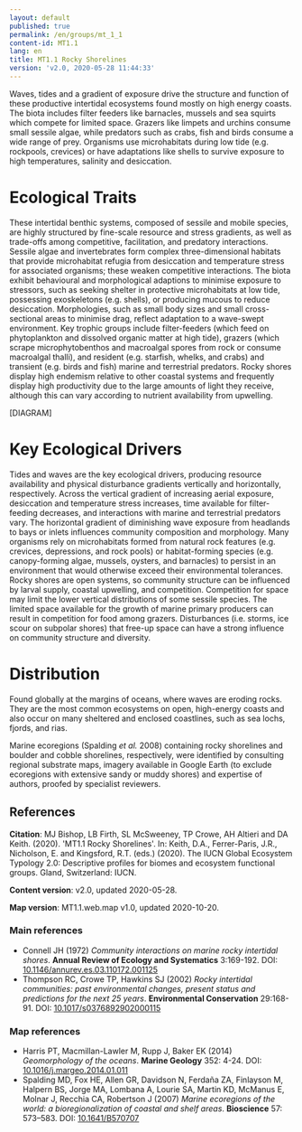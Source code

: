 ```yaml
---
layout: default
published: true
permalink: /en/groups/mt_1_1
content-id: MT1.1
lang: en
title: MT1.1 Rocky Shorelines
version: 'v2.0, 2020-05-28 11:44:33'
---
```


Waves, tides and a gradient of exposure drive the structure and function of these productive intertidal ecosystems found mostly on high energy coasts. The biota includes filter feeders like barnacles, mussels and sea squirts which compete for limited space. Grazers like limpets and urchins consume small sessile algae, while predators such as crabs, fish and birds consume a wide range of prey. Organisms use microhabitats during low tide (e.g. rockpools, crevices) or have adaptations like shells to survive exposure to high temperatures, salinity and desiccation.

# Ecological Traits
 
These intertidal benthic systems, composed of sessile and mobile species, are highly structured by fine-scale resource and stress gradients, as well as trade-offs among competitive, facilitation, and predatory interactions. Sessile algae and invertebrates form complex three-dimensional habitats that provide microhabitat refugia from desiccation and temperature stress for associated organisms; these weaken competitive interactions. The biota exhibit behavioural and morphological adaptions to minimise exposure to stressors, such as seeking shelter in protective microhabitats at low tide, possessing exoskeletons (e.g. shells), or producing mucous to reduce desiccation. Morphologies, such as small body sizes and small cross-sectional areas to minimise drag, reflect adaptation to a wave-swept environment. Key trophic groups include filter-feeders (which feed on phytoplankton and dissolved organic matter at high tide), grazers (which scrape microphytobenthos and macroalgal spores from rock or consume macroalgal thalli), and resident (e.g. starfish, whelks, and crabs) and transient (e.g. birds and fish) marine and terrestrial predators. Rocky shores display high endemism relative to other coastal systems and frequently display high productivity due to the large amounts of light they receive, although this can vary according to nutrient availability from upwelling.

[DIAGRAM]

# Key Ecological Drivers
 
Tides and waves are the key ecological drivers, producing resource availability and physical disturbance gradients vertically and horizontally, respectively. Across the vertical gradient of increasing aerial exposure, desiccation and temperature stress increases, time available for filter-feeding decreases, and interactions with marine and terrestrial predators vary. The horizontal gradient of diminishing wave exposure from headlands to bays or inlets influences community composition and morphology. Many organisms rely on microhabitats formed from natural rock features (e.g. crevices, depressions, and rock pools) or habitat-forming species (e.g. canopy-forming algae, mussels, oysters, and barnacles) to persist in an environment that would otherwise exceed their environmental tolerances. Rocky shores are open systems, so community structure can be influenced by larval supply, coastal upwelling, and competition. Competition for space may limit the lower vertical distributions of some sessile species. The limited space available for the growth of marine primary producers can result in competition for food among grazers. Disturbances (i.e. storms, ice scour on subpolar shores) that free-up space can have a strong influence on community structure and diversity.
 
# Distribution
 
Found globally at the margins of oceans, where waves are eroding rocks. They are the most common ecosystems on open, high-energy coasts and also occur on many sheltered and enclosed coastlines, such as sea lochs, fjords, and rias.

Marine ecoregions (Spalding _et al._ 2008) containing rocky shorelines and boulder and cobble shorelines, respectively, were identified by consulting regional substrate maps, imagery available in Google Earth (to exclude ecoregions with extensive sandy or muddy shores) and expertise of authors, proofed by specialist reviewers.

## References

**Citation**: MJ Bishop, LB Firth, SL McSweeney, TP Crowe, AH Altieri and DA Keith. (2020). 'MT1.1 Rocky Shorelines'. In: Keith, D.A., Ferrer-Paris, J.R., Nicholson, E. and Kingsford, R.T. (eds.) (2020). The IUCN Global Ecosystem Typology 2.0: Descriptive profiles for biomes and ecosystem functional groups. Gland, Switzerland: IUCN.

**Content version**: v2.0, updated 2020-05-28.

**Map version**: MT1.1.web.map v1.0, updated 2020-10-20.

### Main references
* Connell JH  (1972) *Community interactions on marine rocky intertidal shores*. **Annual Review of Ecology and Systematics** 3:169-192. DOI: [10.1146/annurev.es.03.110172.001125](http://doi.org/10.1146/annurev.es.03.110172.001125)
* Thompson RC, Crowe TP, Hawkins SJ  (2002) *Rocky intertidal communities: past environmental changes, present status and predictions for the next 25 years*. **Environmental Conservation** 29:168-91. DOI: [10.1017/s0376892902000115](http://doi.org/10.1017/s0376892902000115)

### Map references
* Harris PT, Macmillan-Lawler M, Rupp J, Baker EK  (2014) *Geomorphology of the oceans*. **Marine Geology** 352: 4-24. DOI: [10.1016/j.margeo.2014.01.011](http://doi.org/10.1016/j.margeo.2014.01.011)
* Spalding MD, Fox HE, Allen GR, Davidson N, Ferdaña ZA, Finlayson M, Halpern BS, Jorge MA, Lombana A, Lourie SA, Martin KD, McManus E, Molnar J, Recchia CA, Robertson J  (2007) *Marine ecoregions of the world: a bioregionalization of coastal and shelf areas*. **Bioscience** 57: 573–583. DOI: [10.1641/B570707](http://doi.org/10.1641/B570707)
